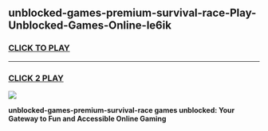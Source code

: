 
## unblocked-games-premium-survival-race-Play-Unblocked-Games-Online-le6ik
<h3>
<a href="https://premium76.site?title=unblocked-games-premium-survival-race&ref=25A">CLICK TO PLAY</a></h3>
<hr>

<h3>
<a href="https://premium76.site?title=unblocked-games-premium-survival-race&ref=25A">CLICK 2 PLAY</a>
  
</h3>

<a href="https://premium76.site?title=unblocked-games-premium-survival-race&ref=25A"><img src="https://clearcache.store/games.png"></a>


**unblocked-games-premium-survival-race games unblocked: Your Gateway to Fun and Accessible Online Gaming**
